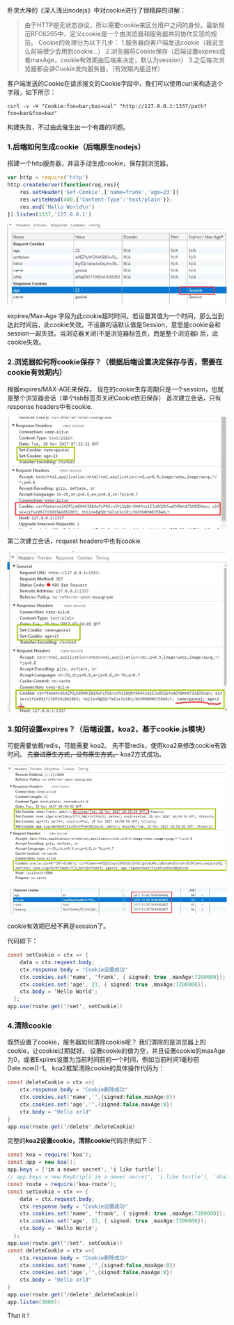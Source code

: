 朴灵大神的《深入浅出nodejs》中对cookie进行了很精辟的讲解：

> 由于HTTP是无状态协议，所以需要cookie来区分用户之间的身份。最新规范RFC6265中，定义cookie是一个由浏览器和服务器共同协作实现的规范。
> Cookie的处理分为以下几步：
> 1.服务器向客户端发送cookie（我说怎么前端很少会用到cookie...）
> 2.浏览器将Cookie保存（后端设置expires或者maxAge，cookie有效期由后端来决定，默认为session）
> 3.之后每次浏览器都会讲Cookie发向服务器。（有效期内是这样）

客户端发送的Cookie在请求报文的Cookie字段中，我们可以使用curl来构造这个字段，如下所示：

```
curl -v -H "Cookie:foo=bar;baz=val" "http://127.0.0.1:1337/path?foo=bar&foo=baz"
```

构建失败，不过由此催生出一个有趣的问题。

### **1.后端如何生成cookie（后端原生nodejs）**

搭建一个http服务器，并且手动生成cookie，保存到浏览器。

```jsx
var http = require('http')
http.createServer(function(req,res){
    res.setHeader('Set-Cookie',['name=frank','age=23'])
    res.writeHead(400,{'Content-Type':'text/plain'});
    res.end('Hello World\n')
}).listen(1337,'127.0.0.1')
```



![img](img/2976869-bf5fb27cd4d58ee0.webp)

expires/Max-Age 字段为此cookie超时时间。若设置其值为一个时间，那么当到达此时间后，此cookie失效。不设置的话默认值是Session，意思是cookie会和session一起失效。当浏览器关闭(不是浏览器标签页，而是整个浏览器) 后，此cookie失效。

### **2.浏览器如何将cookie保存？（根据后端设置决定保存与否，需要在cookie有效期内）**

根据expires/MAX-AGE来保存。
现在的cookie生存周期只是一个session，也就是整个浏览器会话（单个tab标签页关闭Cookie依旧保存）
首次建立会话，只有response headers中有cookie.



![img](img/2976869-c0ff495ca4167bfb.webp)


第二次建立会话，request headers中也有cookie



![img](img/2976869-2fb75a9bfcd07ad3.webp)

### **3.如何设置expires？（后端设置，koa2，基于cookie.js模块）**

可能需要依赖redis，可能需要 koa2。
先不管redis，使用koa2来修改cookie有效时间。
~~先尝试原生方式，没有原生方式。~~
koa2方式成功。



![img](img/2976869-b318668514424bb9.webp)





![img](img/2976869-f0b3314ac0576f01.webp)


cookie有效期已经不再是session了。

代码如下：

```csharp
const setCookie = ctx => {
    data = ctx.request.body;
    ctx.response.body = "Cookie设置成功"
    ctx.cookies.set('name', 'frank', { signed: true ,maxAge:7200000});
    ctx.cookies.set('age', 23, { signed: true ,maxAge:7200000});
    ctx.body = 'Hello World';
  };
app.use(route.get('/set', setCookie))
```

### 4.清除cookie

既然设置了cookie，服务器如何清除cookie呢？
我们清除的是浏览器上的cookie，让cookie过期就好。
设置cookie的值为空，并且设置cookie的maxAge为0，或者Expires设置为当前时间前的一个时间，例如当前时间1毫秒前Date.now()-1。
koa2框架清除cookie的具体操作代码为：

```csharp
const deleteCookie = ctx =>{
    ctx.response.body = "Cookie删除成功"
    ctx.cookies.set('name','',{signed:false,maxAge:0})
    ctx.cookies.set('age','',{signed:false,maxAge:0})
    ctx.body = "Hello orld"
}
app.use(route.get('/delete',deleteCookie)
```

完整的**koa2设置cookie，清除cookie**代码示例如下：

```csharp
const koa = require('koa');
const app = new koa();
app.keys = ['im a newer secret', 'i like turtle'];
// app.keys = new KeyGrip(['im a newer secret', 'i like turtle'], 'sha256');
const route = require('koa-route');
const setCookie = ctx => {
    data = ctx.request.body;
    ctx.response.body = "Cookie设置成功"
    ctx.cookies.set('name', 'frank', { signed: true ,maxAge:7200000});
    ctx.cookies.set('age', 23, { signed: true ,maxAge:7200000});
    ctx.body = 'Hello World';
  };
app.use(route.get('/set', setCookie))
const deleteCookie = ctx =>{
    ctx.response.body = "Cookie删除成功"
    ctx.cookies.set('name','',{signed:false,maxAge:0})
    ctx.cookies.set('age','',{signed:false,maxAge:0})
    ctx.body = "Hello orld"
}
app.use(route.get('/delete',deleteCookie))
app.listen(3000);
```

That it !